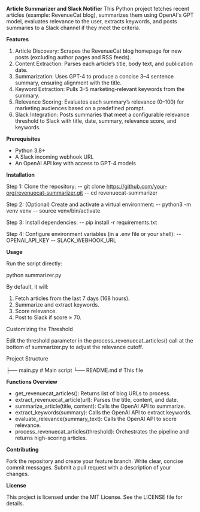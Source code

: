 **Article Summarizer and Slack Notifier**
This Python project fetches recent articles (example: RevenueCat blog), summarizes them using OpenAI's GPT model, evaluates relevance to the user, extracts keywords, and posts summaries to a Slack channel if they meet the criteria.

**Features**

1. Article Discovery: Scrapes the RevenueCat blog homepage for new posts (excluding author pages and RSS feeds).
2. Content Extraction: Parses each article’s title, body text, and publication date.
3. Summarization: Uses GPT-4 to produce a concise 3–4 sentence summary, ensuring alignment with the title.
4. Keyword Extraction: Pulls 3–5 marketing-relevant keywords from the summary.
5. Relevance Scoring: Evaluates each summary’s relevance (0–100) for marketing audiences based on a predefined prompt.
6. Slack Integration: Posts summaries that meet a configurable relevance threshold to Slack with title, date, summary, relevance score, and keywords.

**Prerequisites**
- Python 3.8+
- A Slack incoming webhook URL
- An OpenAI API key with access to GPT-4 models

**Installation**

Step 1: Clone the repository:
-- git clone https://github.com/your-org/revenuecat-summarizer.git
-- cd revenuecat-summarizer

Step 2: (Optional) Create and activate a virtual environment:
-- python3 -m venv venv
-- source venv/bin/activate

Step 3: Install dependencies:
-- pip install -r requirements.txt

Step 4: Configure environment variables (in a .env file or your shell):
-- OPENAI_API_KEY
-- SLACK_WEBHOOK_URL

**Usage**

Run the script directly:

python summarizer.py

By default, it will:

1. Fetch articles from the last 7 days (168 hours).
2. Summarize and extract keywords.
3. Score relevance.
4. Post to Slack if score ≥ 70.

Customizing the Threshold

Edit the threshold parameter in the process_revenuecat_articles() call at the bottom of summarizer.py to adjust the relevance cutoff.

Project Structure

├── main.py       # Main script
└── README.md           # This file

**Functions Overview**

- get_revenuecat_articles(): Returns list of blog URLs to process.
- extract_revenuecat_article(url): Parses the title, content, and date.
- summarize_article(title, content): Calls the OpenAI API to summarize.
- extract_keywords(summary): Calls the OpenAI API to extract keywords.
- evaluate_relevance(summary_text): Calls the OpenAI API to score relevance.
- process_revenuecat_articles(threshold): Orchestrates the pipeline and returns high-scoring articles.

**Contributing**

Fork the repository and create your feature branch.
Write clear, concise commit messages.
Submit a pull request with a description of your changes.

**License**

This project is licensed under the MIT License. See the LICENSE file for details.
